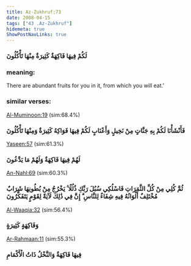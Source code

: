 ```yaml
---
title: Az-Zukhruf:73
date: 2008-04-15
tags: ["43 .Az-Zukhruf"]
hidemeta: true 
ShowPostNavLinks: true 
---
```

### لَكُمْ فِيهَا فَاكِهَةٌ كَثِيرَةٌ مِنْهَا تَأْكُلُونَ
### meaning: 
There are abundant fruits for you in it, from which you will eat.’
### similar verses: 

[Al-Muminoon:19](/23/19) (sim:68.4%)

### فَأَنْشَأْنَا لَكُمْ بِهِ جَنَّاتٍ مِنْ نَخِيلٍ وَأَعْنَابٍ لَكُمْ فِيهَا فَوَاكِهُ كَثِيرَةٌ وَمِنْهَا تَأْكُلُونَ

[Yaseen:57](/36/57) (sim:61.3%)

### لَهُمْ فِيهَا فَاكِهَةٌ وَلَهُمْ مَا يَدَّعُونَ

[An-Nahl:69](/16/69) (sim:60.3%)

### ثُمَّ كُلِي مِنْ كُلِّ الثَّمَرَاتِ فَاسْلُكِي سُبُلَ رَبِّكِ ذُلُلًا ۚ يَخْرُجُ مِنْ بُطُونِهَا شَرَابٌ مُخْتَلِفٌ أَلْوَانُهُ فِيهِ شِفَاءٌ لِلنَّاسِ ۗ إِنَّ فِي ذَٰلِكَ لَآيَةً لِقَوْمٍ يَتَفَكَّرُونَ

[Al-Waaqia:32](/56/32) (sim:56.4%)

### وَفَاكِهَةٍ كَثِيرَةٍ

[Ar-Rahmaan:11](/55/11) (sim:55.3%)

### فِيهَا فَاكِهَةٌ وَالنَّخْلُ ذَاتُ الْأَكْمَامِ
